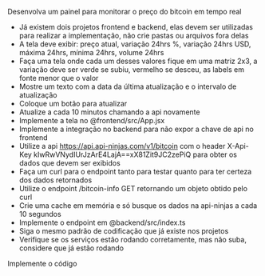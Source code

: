 Desenvolva um painel para monitorar o preço do bitcoin em tempo real

* Já existem dois projetos frontend e backend, elas devem ser utilizadas para realizar a implementação, não crie pastas ou arquivos fora delas
* A tela deve exibir: preço atual, variação 24hrs %, variação 24hrs USD, máxima 24hrs, mínima 24hrs, volume 24hrs
* Faça uma tela onde cada um desses valores fique em uma matriz 2x3, a variação deve ser verde se subiu, vermelho se desceu, as labels em fonte menor que o valor
* Mostre um texto com a data da última atualização e o intervalo de atualização
* Coloque um botão para atualizar
* Atualize a cada 10 minutos chamando a api novamente
* Implemente a tela no @frontend/src/App.jsx
* Implemente a integração no backend para não expor a chave de api no frontend
* Utilize a api https://api.api-ninjas.com/v1/bitcoin com o header X-Api-Key kIwRwVNydIUrJzArE4LajA==xX81Zit9JC2zePiQ para obter os dados que devem ser exibidos
* Faça um curl para o endpoint tanto para testar quanto para ter certeza dos dados retornados
* Utilize o endpoint /bitcoin-info GET retornando um objeto obtido pelo curl
* Crie uma cache em memória e só busque os dados na api-ninjas a cada 10 segundos
* Implemente o endpoint em @backend/src/index.ts
* Siga o mesmo padrão de codificação que já existe nos projetos
* Verifique se os serviços estão rodando corretamente, mas não suba, considere que já estão rodando

Implemente o código